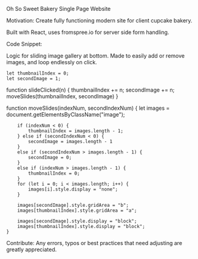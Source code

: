 Oh So Sweet Bakery Single Page Website

Motivation: Create fully functioning modern site for client cupcake bakery. 

Built with React, uses fromspree.io for server side form handling.

Code Snippet:

Logic for sliding image gallery at bottom. Made to easily add or remove images, and loop endlessly on click.

    let thumbnailIndex = 0;
    let secondImage = 1;

function slideClicked(n) {
        thumbnailIndex += n;
        secondImage += n;
        moveSlides(thumbnailIndex, secondImage)
    }

function moveSlides(indexNum, secondIndexNum) {
        let images = document.getElementsByClassName("image");

        if (indexNum < 0) {
            thumbnailIndex = images.length - 1;
        } else if (secondIndexNum < 0) {
            secondImage = images.length - 1
        }
        else if (secondIndexNum > images.length - 1) {
            secondImage = 0;
        }
        else if (indexNum > images.length - 1) {
            thumbnailIndex = 0;
        }
        for (let i = 0; i < images.length; i++) {
            images[i].style.display = "none";
        }

        images[secondImage].style.gridArea = "b";
        images[thumbnailIndex].style.gridArea = "a";

        images[secondImage].style.display = "block";
        images[thumbnailIndex].style.display = "block";
    }

Contribute: Any errors, typos or best practices that need adjusting are greatly appreciated.
